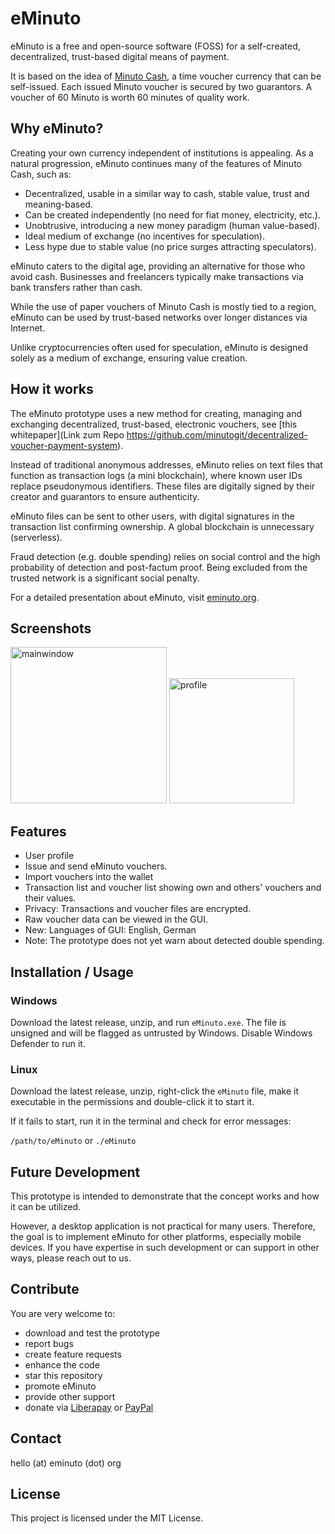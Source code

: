 # eMinuto

eMinuto is a free and open-source software (FOSS) for a self-created, decentralized, trust-based digital means of payment.

It is based on the idea of [Minuto Cash](https://minuto.org/), a time voucher currency that can be self-issued. Each issued  Minuto voucher is secured by two guarantors. A voucher of 60 Minuto is worth 60 minutes of quality work.

## Why eMinuto?

Creating your own currency independent of institutions is appealing. As a natural progression, eMinuto continues many of the features of Minuto Cash, such as:

- Decentralized, usable in a similar way to cash, stable value, trust and meaning-based. 
- Can be created independently (no need for fiat money, electricity, etc.). 
- Unobtrusive, introducing a new money paradigm (human value-based). 
- Ideal medium of exchange (no incentives for speculation). 
- Less hype due to stable value (no price surges attracting speculators).

eMinuto caters to the digital age, providing an alternative for those who avoid cash. Businesses and freelancers typically make transactions via bank transfers rather than cash.

While the use of paper vouchers of Minuto Cash is mostly tied to a region, eMinuto can be used by trust-based networks over longer distances via Internet.

Unlike cryptocurrencies often used for speculation, eMinuto is designed solely as a medium of exchange, ensuring value creation.

## How it works

The eMinuto prototype uses a new method for creating, managing and exchanging decentralized, trust-based, electronic vouchers, see [this whitepaper](Link zum Repo https://github.com/minutogit/decentralized-voucher-payment-system).

Instead of traditional anonymous addresses, eMinuto relies on text files that function as transaction logs (a mini blockchain), where known user IDs replace pseudonymous identifiers. These files are digitally signed by their creator and guarantors to ensure authenticity.

eMinuto files can be sent to other users, with digital signatures in the transaction list confirming ownership. A global blockchain is unnecessary (serverless).

Fraud detection (e.g. double spending) relies on social control and the high probability of detection and post-factum proof. Being excluded from the trusted network is a significant social penalty.

For a detailed presentation about eMinuto, visit [eminuto.org](https://eminuto.org).

## Screenshots

<img src="https://github.com/minutogit/eMinuto-Desktop-Prototype/assets/113858632/bac4b98c-c827-4a44-81c8-fba2608f0177" alt="mainwindow" width="250px"> <img src="https://github.com/minutogit/eMinuto-Desktop-Prototype/assets/113858632/2f745f39-ad88-487c-9496-87e7ad2ae77e" alt="profile" width="200px">

## Features

- User profile
- Issue and send eMinuto vouchers.
- Import vouchers into the wallet
- Transaction list and voucher list showing own and others' vouchers and their values. 
- Privacy: Transactions and voucher files are encrypted.
- Raw voucher data can be viewed in the GUI.
- New: Languages of GUI: English, German
- Note: The prototype does not yet warn about detected double spending.

## Installation / Usage

### Windows

Download the latest release, unzip, and run `eMinuto.exe`. The file is unsigned and will be flagged as untrusted by Windows. Disable Windows Defender to run it.

### Linux

Download the latest release, unzip, right-click the `eMinuto` file, make it executable in the permissions and double-click it to start it. 

If it fails to start, run it in the terminal and check for error messages:

`/path/to/eMinuto` or `./eMinuto`

## Future Development

This prototype is intended to demonstrate that the concept works and how it can be utilized. 

However, a desktop application is not practical for many users. Therefore, the goal is to implement eMinuto for other platforms, especially mobile devices.
If you have expertise in such development or can support in other ways, please reach out to us.

## Contribute

You are very welcome to:
- download and test the prototype
- report bugs 
- create feature requests
- enhance the code
- star this repository
- promote eMinuto
- provide other support
- donate via [Liberapay](https://liberapay.com/freemind) or [PayPal](https://paypal.me/segalek)

## Contact

hello (at) eminuto (dot) org

## License

This project is licensed under the MIT License.
